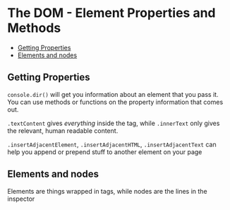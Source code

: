 # The DOM - Element Properties and Methods <!-- omit in toc -->

- [Getting Properties](#getting-properties)
- [Elements and nodes](#elements-and-nodes)

## Getting Properties

`console.dir()` will get you information about an element that you pass it. You can use methods or functions on the property information that comes out.

`.textContent` gives _everything_ inside the tag, while `.innerText` only gives the relevant, human readable content.

`.insertAdjacentElement`, `.insertAdjacentHTML`, `.insertAdjacentText` can help you append or prepend stuff to another element on your page

## Elements and nodes

Elements are things wrapped in tags, while nodes are the lines in the inspector
